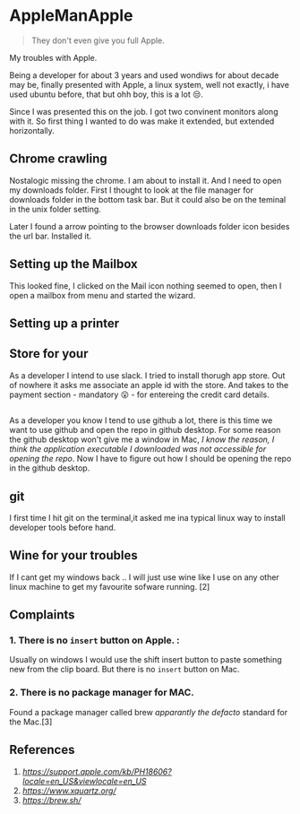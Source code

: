 # AppleManApple

> They don't even give you full Apple.

My troubles with Apple.

Being a developer for about 3 years and used wondiws for about  decade may be, finally presented with Apple, a linux system, well not exactly, i have used ubuntu before, that but ohh boy, this is a lot :unamused:.

Since I was presented this on the job. I got two convinent monitors along with it. So first thing I wanted to do was make it extended, but extended horizontally.

## Chrome crawling
Nostalogic missing the chrome. I am about to install it. And I need to open my downloads folder. First I thought to look at the file manager for downloads folder in the bottom task bar. But it could also be on the teminal in the unix folder setting.

Later I found a arrow pointing to the browser downloads folder icon besides the url bar. Installed it.

## Setting up the Mailbox

This looked fine, I clicked on the Mail icon nothing seemed to open, then I open a mailbox from menu and started the wizard.

## Setting up a printer


## Store for your 
As a developer I intend to use slack. I tried to install thorugh app store. Out of nowhere it asks me associate an apple id with the store. And takes to the payment section - mandatory :open_mouth: -  for entereing the credit card details.

## 

As a developer you know I tend to use github a lot, there is this time we want to use github and open the repo in github desktop. For some reason the github desktop won't give me a window in Mac, _I know the reason, I think the application executable I downloaded was not accessible for opening the repo_. Now I have to figure out how I should be opening the repo in the github desktop.

## git

I first time I hit git on the terminal,it asked me ina typical linux way to install developer tools before hand.

## Wine for your troubles

If I cant get my windows back .. I will just use wine like I use on any other linux machine to get my favourite sofware running. [2]


## Complaints

### 1. There is no `insert`  button on Apple. :

Usually on windows I would use the shift insert button to paste something new from the clip board. But there is no `insert` button on Mac.

### 2. There is no package manager for MAC. 

 Found a package manager called brew _apparantly the defacto_ standard for the Mac.[3]
 
## References
1. _https://support.apple.com/kb/PH18606?locale=en_US&viewlocale=en_US_
2. _https://www.xquartz.org/_
3. _https://brew.sh/_
